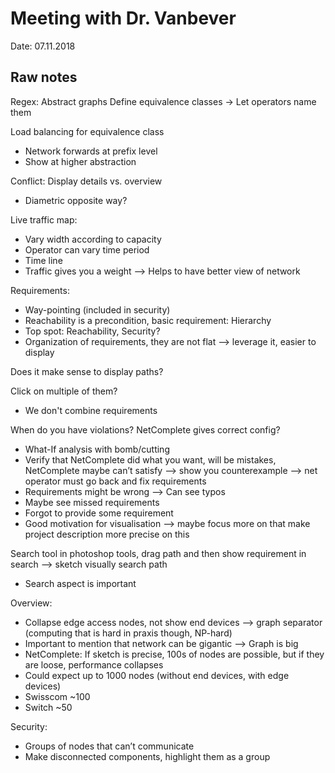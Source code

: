 # Meeting with Dr. Vanbever
Date: 07.11.2018

## Raw notes
Regex: Abstract graphs
Define equivalence classes -> Let operators name them

Load balancing for equivalence class
- Network forwards at prefix level
- Show at higher abstraction

Conflict: Display details vs. overview
- Diametric opposite way?

Live traffic map:
- Vary width according to capacity
- Operator can vary time period
- Time line
- Traffic gives you a weight —> Helps to have better view of network

Requirements:
- Way-pointing (included in security)
- Reachability is a precondition, basic requirement: Hierarchy
- Top spot: Reachability, Security?
- Organization of requirements, they are not flat —> leverage it, easier to display

Does it make sense to display paths?

Click on multiple of them?
- We don't combine requirements

When do you have violations? NetComplete gives correct config?
- What-If analysis with bomb/cutting
- Verify that NetComplete did what you want, will be mistakes, NetComplete maybe can’t satisfy —> show you counterexample —> net operator must go back and fix requirements
- Requirements might be wrong —> Can see typos
- Maybe see missed requirements
- Forgot to provide some requirement
- Good motivation for visualisation —> maybe focus more on that make project description more precise on this

Search tool in photoshop tools, drag path and then show requirement in search —> sketch visually search path
- Search aspect is important

Overview:
- Collapse edge access nodes, not show end devices —> graph separator (computing that is hard in praxis though, NP-hard)
- Important to mention that network can be gigantic —> Graph is big
- NetComplete: If sketch is precise, 100s of nodes are possible, but if they are loose, performance collapses
- Could expect up to 1000 nodes (without end devices, with edge devices)
- Swisscom ~100
- Switch ~50

Security:
- Groups of nodes that can’t communicate
- Make disconnected components, highlight them as a group

